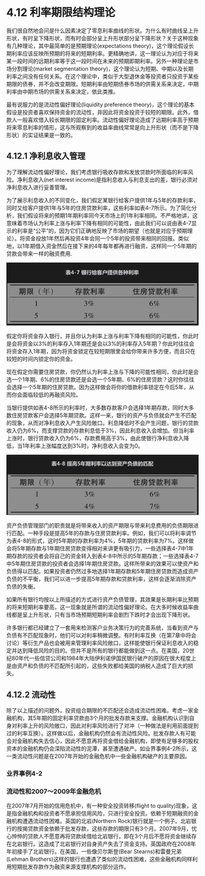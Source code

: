 # 4.12 利率期限结构理论

我们很自然地会问是什么因素决定了零息利率曲线的形状。为什么有时曲线呈上升形状，有时呈下降形状，而有时会部分呈上升形状部分呈下降形状？关于这种现象有几种理论，其中最简单的是预期理论(expectations theory)，这个理论假设长期利率应该反映所预期的将来的短期利率。更精确地讲，这一理论认为对应于将来某一段时间的远期利率等于这一段时间在未来的预期即期利率。另外一种理论是市场分割理论(market segmentation theory)，这个理论认为短期、中期以及长期利率之间没有任何关系。在这个理论中，类似于大型退休金等投资者只投资于某些期限的债券，并不会改变期限。短期利率由短期债券市场的供需关系来决定，中期利率由中期市场的供需关系来决定，依此类推。

最有说服力的是流动性偏好理论(liquidity preference theory)，这个理论的基本假设是投资者喜欢保持资金的流动性，并因此将资金投资于较短的期限。此外，借款人一般喜欢借入较长期限的固定利率。流动性偏好理论造成了远期利率高于预期将来零息利率的情形，这与所观察到的收益率曲线常常是向上升形状（而不是下降形状）的实证结果是一致的。

## 4.12.1 净利息收入管理

为了理解流动性偏好理论，我们考虑银行吸收存款和发放贷款时所面临的利率风险。净利息收入(net interest income)是指利息收入与利息支出的差，银行必须对净利息收入进行妥善管理。

为了展示利息收入的不同变化，我们假定某银行给客户提供1年与5年的存款利率，同时又给客户提供1年与5年的住房贷款利率，这些利率如表4-7所示。为了简化分析，我们假设将来的预期1年期利率同今天市场上的1年利率相同。不严格地讲，这意味着市场认为利率上涨与利率下降有相同的可能性，由此我们可以说由表4-7显示的利率是“公平”的，因为它们正确地反映了市场的期望（也就是对应于预期理论）。将资金投放1年然后再投资4年会同一个5年的投资带来相同的回报。类似地，以1年期借入资金然后在接下来的4年每年都再进行融资，这样同一个5年期的贷款会带来一样的融资费用.

![](images/2024-02-21-19-29-21.png)

假定你将资金存入银行，并且你认为利率上涨与利率下降有相同的可能性，你此时是会将资金以3%的利率存入1年期还是会以3%的利率存入5年期？你此时往往会将资金存入1年期，因为将资金锁定在较短期限里会给你带来许多方便，而且只在较短的时间内锁定你的资金。

现在假定你需要住房贷款，你仍然认为利率上涨与下降的可能性相同，你此时是会选一个1年期、6%的住房贷款还是会选一个5年期、6%的住房贷款？这时你往往会选择一个5年期的住房贷款。因为这样做会将你的借款利率锁定在今后5年，从而你会面临较低的再融资风险。

当银行提供如表4-8所示的利率时，大多数存款客户会选择1年期存款，同时大多数住房贷款客户会选择5年期贷款。这样一来，银行的资产与负债就会产生不匹配的现象，从而对净利息收入产生风险敞口。利息降低时不会产生问题，银行的贷款收入仍为6%，而支撑贷款的存款利息低于3%，因此利息收入会增加。但当利率上涨时，银行贷款收入仍为6%，存款费用高于3%，由此使银行净利息收入降低，当1年利率上涨幅度达到3%时，净利息收入会变为0。

![](images/2024-02-21-19-29-57.png)

资产负债管理部门的职责就是将带来收入的资产期限与带来利息费用的负债期限进行匹配。一种手段是提高5年的存款与住房贷款利率。例如，我们可以将利率调节为表4-8的形式，这时5年期的存款利率为4%，5年期的贷款利率为7%。这样做会将5年期存款与1年期住房贷款变得相对来讲更有吸引力，一些选择表4-7中1年期存款的投资者会将自己的资金转入到表4-8中所示的5年期存款；一些选择表4-7中5年期住房贷款的投资者会选择1年期住房贷款。这样所带来的效果可以使资产和负债得以匹配。如果投资者仍然过多地选择1年期存款和5年期住房贷款而造成资产负债的不平衡，我们可以进一步提高5年期存款和贷款利率，这样会逐渐消除资产负债的失衡。

如果所有银行均按以上所描述的方式进行资产负债管理，其效果是长期利率比预期的将来短期利率要高，这一现象就是所谓的流动性偏好理论。在大多时候收益率曲线都是呈上升形状，只有当市场预期短期利率会剧烈下跌时才会出现下降形状。

许多银行都已经建立了一套用来检测客户业务决策行为的完善系统，当看到资产与负债有不匹配现象时，他们可以对利率稍微调整。有时利率互换（在第7章中将会讨论）等衍生产品也会被用来管理利率风险敞口，这样能使银行保证利息收入的稳定并达到降低风险的目的。但并不是所有的银行都能做到这一点。在美国，20世纪80年代一些信贷公司和1984年大陆伊利诺伊国民银行破产的原因在很大程度上是由资产和负债的不匹配所引起的，这些失败都给美国的纳税人造成了巨大的损失。

## 4.12.2 流动性

除了以上描述的问题外，投资组合期限的不匹配还会造成流动性困难。考虑一家金融机构，其5年期的固定利率贷款由3个月的批发存款来支撑。金融机构认识到自身对利率上升的风险敞口，因此对利率风险进行了对冲（一种做法是利用前面提到过的利率互换）。这样做以后，金融机构仍然会有流动性风险。批发存款人有可能会对金融机构失去信心，因此不愿意再将资金借给金融机构，即使有足够多的股权资本的金融机构仍会深陷流动性的泥潭，甚至遭遇破产。如业界事例4-2所示，这一类流动性问题是在2007年开始的金融危机中一些金融机构破产的主要原因。

### 业界事例4-2

### 流动性和2007～2009年金融危机

在2007年7月开始的信用危机中，有一种安全投资转移(flight to quality)现象，这是指金融机构和投资者不愿承担信用风险，只进行安全投资。依赖于短期融资的金融机构遭遇流动性困难。英国的北岩(Northern Rock)银行就是一个例子。北岩银行的按揭贷款资金依赖于批发存款，这些存款的期限只有3个月。2007年9月，忧心忡忡的贷款人不愿意再将贷款续借给北岩银行，即在3个月后不愿将资金继续存在北岩银行。这造成了北岩银行对自身资产失去了资金支持。英国政府在2008年年初接手了北岩银行。在美国，一些像贝尔斯登(Bear Stearns)和雷曼兄弟(Lehman Brothers)这样的银行也遭遇了类似的流动性困难，这些金融机构同样利用短期批发存款作为融资来源支撑机构的部分运作。